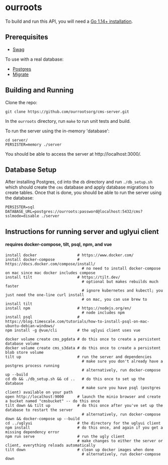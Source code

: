 # ourroots

To build and run this API, you will need a [Go 1.14+ installation](https://golang.org/dl/). 

## Prerequisites

* [Swag](https://github.com/swaggo/swag#getting-started)

To use with a real database:
* [Postgres](https://www.postgresql.org/download/)
* [Migrate](https://github.com/golang-migrate/migrate/tree/master/cmd/migrate)

## Building and Running

Clone the repo:
```
git clone https://github.com/ourrootsorg/cms-server.git
```
In the `ourroots` directory, run `make` to run unit tests and build.

To run the server using the in-memory 'database':
```
cd server/
PERSISTER=memory ./server
```

You should be able to access the server at http://localhost:3000/. 

## Database Setup

After installing Postgres, cd into the `db` directory and run `./db_setup.sh` which should create the `cms` database and apply database migrations to create tables. Once that is done, you should be able to run the server using the database:
```
PERSISTER=sql DATABASE_URL=postgres://ourroots:password@localhost:5432/cms?sslmode=disable ./server
```

## Instructions for running server and uglyui client 
#### requires docker-compose, tilt, psql, npm, and vue

```
install docker                  # https://www.docker.com/ 
install docker-compose          # https://docs.docker.com/compose/install/
                                  # no need to install docker-compose on mac since mac docker includes compose
install tilt                    # https://tilt.dev/
                                  # optional but makes rebuilds much faster
                                  # ignore kubernetes and kubectl; you just need the one-line curl install
                                  # on mac, you can use brew to install tilt
install npm                     # https://nodejs.org/en/ 
                                  # node includes npm
install psql                    # https://blog.timescale.com/tutorials/how-to-install-psql-on-mac-ubuntu-debian-windows/
npm install -g @vue/cli         # the uglyui client uses vue

docker volume create cms_pgdata # do this once to create a persistent database volume
docker volume create cms_s3data # do this once to create a persistent blob store volume
tilt up                         # run the server and dependencies
                                  # make sure you don't already have a postgres process running
                                  # alternatively, run docker-compose up --build
cd db && ./db_setup.sh && cd ..   # do this once to set up the database
                                  # make sure you have psql (postgres client) available on your path
open http://localhost:9000      # launch the minio browser and create a bucket named "cmsbucket" -- do this once
tilt down && tilt up            # do this once after you've set up the database to restart the server
                                  # alternatively, run docker-compose down && docker-compose up --build
cd ../uglyui                    # the directory for the uglyui client
npm install                     # do this once, and again if you get a missing dependency error
npm run serve                   # run the ugly client
                                # make changes to either the server or client, everything reloads automatically
tilt down                       # clean up docker images when done
                                  # alternatively, run docker-compose down
```
